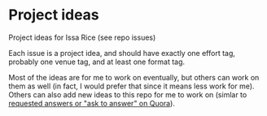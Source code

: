 # Project ideas

Project ideas for Issa Rice (see repo issues)

Each issue is a project idea, and should have exactly one effort tag, probably one venue tag, and at least one format tag.

Most of the ideas are for me to work on eventually, but others can work on them as well (in fact, I would prefer that since it means less work for me). Others can also add new ideas to this repo for me to work on (simlar to [requested answers or "ask to answer" on Quora](https://www.quora.com/What-is-Request-Answers-and-how-does-it-work/answers/11143418)).
